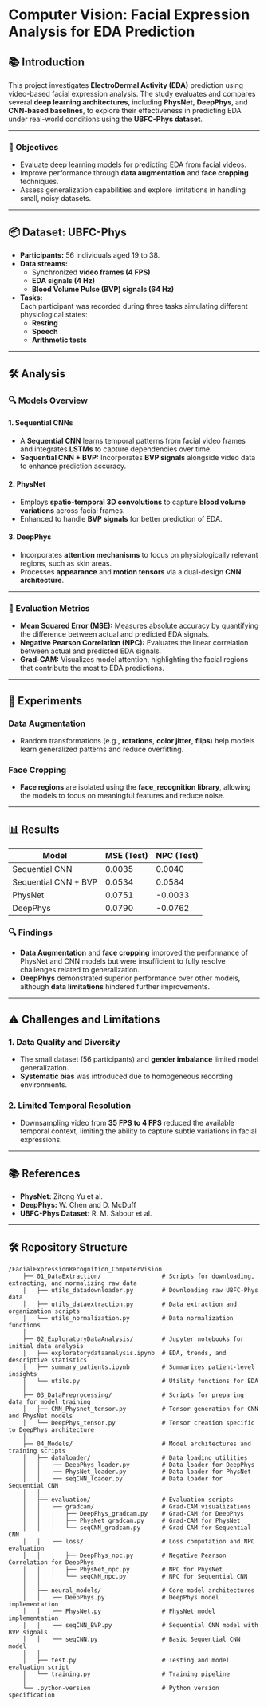 # Computer Vision: Facial Expression Analysis for EDA Prediction

## 📚 Introduction
This project investigates **ElectroDermal Activity (EDA)** prediction using video-based facial expression analysis. The study evaluates and compares several **deep learning architectures**, including **PhysNet**, **DeepPhys**, and **CNN-based baselines**, to explore their effectiveness in predicting EDA under real-world conditions using the **UBFC-Phys dataset**.

---

### 🎯 Objectives
- Evaluate deep learning models for predicting EDA from facial videos.
- Improve performance through **data augmentation** and **face cropping** techniques.
- Assess generalization capabilities and explore limitations in handling small, noisy datasets.

---

## 📦 Dataset: UBFC-Phys
- **Participants:** 56 individuals aged 19 to 38.
- **Data streams:** 
  - Synchronized **video frames (4 FPS)**
  - **EDA signals (4 Hz)**  
  - **Blood Volume Pulse (BVP) signals (64 Hz)**
- **Tasks:**  
  Each participant was recorded during three tasks simulating different physiological states:
  - **Resting**
  - **Speech**
  - **Arithmetic tests**

---

## 🛠️ Analysis 

### 🔍 Models Overview

#### 1. **Sequential CNNs**
- A **Sequential CNN** learns temporal patterns from facial video frames and integrates **LSTMs** to capture dependencies over time.
- **Sequential CNN + BVP:** Incorporates **BVP signals** alongside video data to enhance prediction accuracy.

#### 2. **PhysNet**
- Employs **spatio-temporal 3D convolutions** to capture **blood volume variations** across facial frames.
- Enhanced to handle **BVP signals** for better prediction of EDA.

#### 3. **DeepPhys**
- Incorporates **attention mechanisms** to focus on physiologically relevant regions, such as skin areas.
- Processes **appearance** and **motion tensors** via a dual-design **CNN architecture**.

---

### 📏 Evaluation Metrics
- **Mean Squared Error (MSE):** Measures absolute accuracy by quantifying the difference between actual and predicted EDA signals.
- **Negative Pearson Correlation (NPC):** Evaluates the linear correlation between actual and predicted EDA signals.  
- **Grad-CAM:** Visualizes model attention, highlighting the facial regions that contribute the most to EDA predictions.

---

## 🔬 Experiments

### Data Augmentation
- Random transformations (e.g., **rotations**, **color jitter**, **flips**) help models learn generalized patterns and reduce overfitting.

### Face Cropping
- **Face regions** are isolated using the **face_recognition library**, allowing the models to focus on meaningful features and reduce noise.

---

## 📊 Results

| **Model**                | **MSE (Test)** | **NPC (Test)** |
|-------------------------|----------------|----------------|
| Sequential CNN           | 0.0035         | 0.0040         |
| Sequential CNN + BVP     | 0.0534         | 0.0584         |
| PhysNet                  | 0.0751         | -0.0033        |
| DeepPhys                 | 0.0790         | -0.0762        |

### 🔍 Findings
- **Data Augmentation** and **face cropping** improved the performance of PhysNet and CNN models but were insufficient to fully resolve challenges related to generalization.
- **DeepPhys** demonstrated superior performance over other models, although **data limitations** hindered further improvements.

---

## ⚠️ Challenges and Limitations

### 1. **Data Quality and Diversity**
- The small dataset (56 participants) and **gender imbalance** limited model generalization.
- **Systematic bias** was introduced due to homogeneous recording environments.

### 2. **Limited Temporal Resolution**
- Downsampling video from **35 FPS to 4 FPS** reduced the available temporal context, limiting the ability to capture subtle variations in facial expressions.

---

## 📚 References
- **PhysNet:** Zitong Yu et al.  
- **DeepPhys:** W. Chen and D. McDuff  
- **UBFC-Phys Dataset:** R. M. Sabour et al.  

---

## 🛠️ Repository Structure
```plaintext
/FacialExpressionRecognition_ComputerVision
    ├── 01_DataExtraction/                 # Scripts for downloading, extracting, and normalizing raw data
    │   ├── utils_datadownloader.py        # Downloading raw UBFC-Phys data
    │   ├── utils_dataextraction.py        # Data extraction and organization scripts
    │   └── utils_normalization.py         # Data normalization functions
    │
    ├── 02_ExploratoryDataAnalysis/        # Jupyter notebooks for initial data analysis
    │   ├── exploratorydataanalysis.ipynb  # EDA, trends, and descriptive statistics
    │   ├── summary_patients.ipynb         # Summarizes patient-level insights
    │   └── utils.py                       # Utility functions for EDA
    │
    ├── 03_DataPreprocessing/              # Scripts for preparing data for model training
    │   ├── CNN_Physnet_tensor.py          # Tensor generation for CNN and PhysNet models
    │   └── DeepPhys_tensor.py             # Tensor creation specific to DeepPhys architecture
    │
    ├── 04_Models/                         # Model architectures and training scripts
    │   ├── dataloader/                    # Data loading utilities
    │   │   ├── DeepPhys_loader.py         # Data loader for DeepPhys
    │   │   ├── PhysNet_loader.py          # Data loader for PhysNet
    │   │   └── seqCNN_loader.py           # Data loader for Sequential CNN
    │   │
    │   ├── evaluation/                    # Evaluation scripts
    │   │   ├── gradcam/                   # Grad-CAM visualizations
    │   │   │   ├── DeepPhys_gradcam.py    # Grad-CAM for DeepPhys
    │   │   │   ├── PhysNet_gradcam.py     # Grad-CAM for PhysNet
    │   │   │   └── seqCNN_gradcam.py      # Grad-CAM for Sequential CNN
    │   │   ├── loss/                      # Loss computation and NPC evaluation
    │   │   │   ├── DeepPhys_npc.py        # Negative Pearson Correlation for DeepPhys
    │   │   │   ├── PhysNet_npc.py         # NPC for PhysNet
    │   │   │   └── seqCNN_npc.py          # NPC for Sequential CNN
    │   │
    │   ├── neural_models/                 # Core model architectures
    │   │   ├── DeepPhys.py                # DeepPhys model implementation
    │   │   ├── PhysNet.py                 # PhysNet model implementation
    │   │   ├── seqCNN_BVP.py              # Sequential CNN model with BVP signals
    │   │   └── seqCNN.py                  # Basic Sequential CNN model
    │   │
    │   ├── test.py                        # Testing and model evaluation script
    │   └── training.py                    # Training pipeline
    │
    └── .python-version                    # Python version specification
